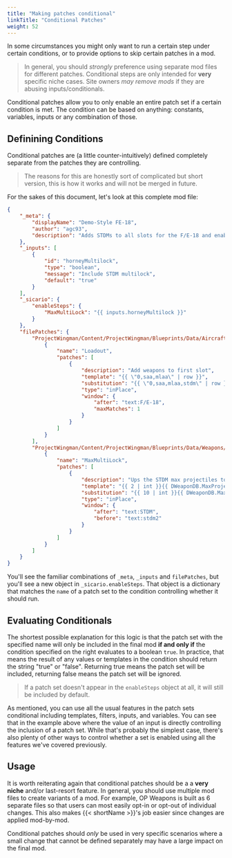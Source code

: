 ```yaml
---
title: "Making patches conditional"
linkTitle: "Conditional Patches"
weight: 52
---
```


In some circumstances you might only want to run a certain step under certain conditions, or to provide options to skip certain patches in a mod.

> In general, you should _strongly_ preference using separate mod files for different patches. Conditional steps are only intended for **very** specific niche cases. Site owners _may remove mods_ if they are abusing inputs/conditionals.

Conditional patches allow you to only enable an entire patch set if a certain condition is met. The condition can be based on anything: constants, variables, inputs or any combination of those.

## Definining Conditions

Conditional patches are (a little counter-intuitively) defined completely separate from the patches they are controlling.

> The reasons for this are honestly sort of complicated but short version, this is how it works and will not be merged in future.

For the sakes of this document, let's look at this complete mod file:

```json
{
    "_meta": {
        "displayName": "Demo-Style FE-18",
        "author": "agc93",
        "description": "Adds STDMs to all slots for the F/E-18 and enables multilock"
    },
    "_inputs": [
        {
            "id": "horneyMultilock",
            "type": "boolean",
            "message": "Include STDM multilock",
            "default": "true"
        }
    ],
    "_sicario": {
        "enableSteps": {
            "MaxMultiLock": "{{ inputs.horneyMultilock }}"
        }
    },
    "filePatches": {
        "ProjectWingman/Content/ProjectWingman/Blueprints/Data/AircraftData/DB_Aircraft.uexp": [
            {
                "name": "Loadout",
                "patches": [
                    {
                        "description": "Add weapons to first slot",
                        "template": "{{ \"0,saa,mlaa\" | row }}",
                        "substitution": "{{ \"0,saa,mlaa,stdm\" | row }}",
                        "type": "inPlace",
                        "window": {
                            "after": "text:F/E-18",
                            "maxMatches": 1
                        }
                    }
                ]
            }
        ],
        "ProjectWingman/Content/ProjectWingman/Blueprints/Data/Weapons/DWeaponDB.uexp": [
            {
                "name": "MaxMultiLock",
                "patches": [
                    {
                        "description": "Ups the STDM max projectiles to 10",
                        "template": "{{ 2 | int }}{{ DWeaponDB.MaxProjectile }}",
                        "substitution": "{{ 10 | int }}{{ DWeaponDB.MaxProjectile }}",
                        "type": "inPlace",
                        "window": {
                            "after": "text:STDM",
                            "before": "text:stdm2"
                        }
                    }
                ]
            }
        ]
    }
}
```

You'll see the familiar combinations of `_meta`, `_inputs` and `filePatches`, but you'll see a new object in `_sicario.enableSteps`. That object is a dictionary that matches the `name` of a patch set to the condition controlling whether it should run.

## Evaluating Conditionals

The shortest possible explanation for this logic is that the patch set with the specified name will only be included in the final mod **if and only if** the condition specified on the right evaluates to a boolean `true`. In practice, that means the result of any values or templates in the condition should return the string "true" or "false". Returning true means the patch set will be included, returning false means the patch set will be ignored. 

> If a patch set doesn't appear in the `enableSteps` object at all, it will still be included by default.

As mentioned, you can use all the usual features in the patch sets conditional including templates, filters, inputs, and variables. You can see that in the example above where the value of an input is directly controlling the inclusion of a patch set. While that's probably the simplest case, there's also plenty of other ways to control whether a set is enabled using all the features we've covered previously.

## Usage

It is worth reiterating again that conditional patches should be a a **very niche** and/or last-resort feature. In general, you should use multiple mod files to create variants of a mod. For example, OP Weapons is built as 6 separate files so that users can most easily opt-in or opt-out of individual changes. This also makes {{< shortName >}}'s job easier since changes are applied mod-by-mod.

Conditional patches should _only_ be used in very specific scenarios where a small change that cannot be defined separately may have a large impact on the final mod.
